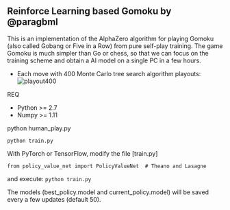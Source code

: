 ## Reinforce Learning based Gomoku by @paragbml
This is an implementation of the AlphaZero algorithm for playing Gomoku (also called Gobang or Five in a Row) from pure self-play training. The game Gomoku is much simpler than Go or chess, so that we can focus on the training scheme and obtain a AI model on a single PC in a few hours. 

- Each move with 400 Monte Carlo tree search algorithm playouts:  
![playout400](https://raw.githubusercontent.com/junxiaosong/AlphaZero_Gomoku/master/playout400.gif)

REQ
- Python >= 2.7
- Numpy >= 1.11


python human_play.py  
```
python train.py
```
With PyTorch or TensorFlow, modify the file [train.py]
```
from policy_value_net import PolicyValueNet  # Theano and Lasagne
```
and execute: ``python train.py``

The models (best_policy.model and current_policy.model) will be saved every a few updates (default 50).  

